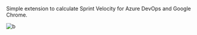Simple extension to calculate Sprint Velocity for Azure DevOps and Google Chrome.

![b](https://github.com/gusmalikah/Azure-Devops-Extension/assets/71040758/461cfa9b-03fc-4521-a6f0-63d01be8e065)

